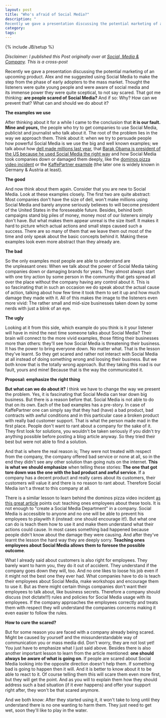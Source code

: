 ```yaml
---
layout: post
title: "Who's afraid of Social Media?"
description: "
Recently we gave a presentation discussing the potential marketing of an upcoming product. Alex and me suggested using Social Media to make the step from the phase of early adopters to the mass market. Thought the listeners were quite young people and were aware of social media and its&nbsp;immense&nbsp;power they were quite sceptical, to not say scared. That got me thinking: **are people scared of Social Media?** And if so: Why? How can we prevent that? What can and should we do about it?"
category:
tags:
---
```

{% include JB/setup %}


_Disclaimer: I published this Post originally over at [Social, Media & Company](http://socialmediaandcompany.blogspot.de/2010/10/whos-afraid-of-social-media.html). This is a cross-post_

Recently we gave a presentation discussing the potential marketing of an upcoming product. Alex and me suggested using Social Media to make the step from the phase of early adopters to the mass market. Thought the listeners were quite young people and were aware of social media and its&nbsp;immense&nbsp;power they were quite sceptical, to not say scared. That got me thinking: **are people scared of Social Media?** And if so: Why? How can we prevent that? What can and should we do about it?

**The examples we use**

After thinking about it for a while I came to the conclusion that **it is our fault. Mine and yours,** the people who try to get companies to use Social Media, publicist and journalist who talk about it. The root of the problem lies in the way we approach them. Think about it: when we try to persuade people how powerful Social Media is we use the big and well known examples; we talk about how <a href="http://www.readwriteweb.com/archives/dont_tell_your_boss_dell_made_65m_on_twitter.php">dell made millions last year</a>, that <a href="http://www.fastcompany.com/blog/rich-brooks/social-media-strategies-small-business/what-businesses-can-learn-barack-obamas-soci">Barak Obama is president of the US because he used Social Media the right way</a> and how Social Media took companies down or damaged them deeply, like the <a href="http://www.readwriteweb.com/archives/dominos_youtube_video.php">dominos pizza video incident</a> or the&nbsp;<a href="http://www.vibrio.eu/blog/?p=1325">KaffePartner example</a> (the later one is widely known in Germany &amp; Austria at least).

**The good**

And now think about them again. Consider that you are new to Social Media. Look at these examples closely. The first two are quite abstract: Most companies don't have the size of dell, won't make millions using Social Media and barely anyone seriously believes to will become president of the United States in the&nbsp;foreseeable&nbsp;future. Besides, behind both campaigns stand big piles of money, money most of our listeners simply don't have. But what makes them appear unreal is the size itself. It makes it hard to picture which actual actions and small steps caused such a success. There are so many of them that we leave them out most of the time and only speak about the basic concepts behind it. Making these examples look even more abstract than they already are.

**The bad**

So the only examples most people are able to understand are the&nbsp;unpleasant&nbsp;ones: When we talk about the power of Social Media taking companies down or damaging brands for years. They almost always start with one tiny action by some person in the community that gets spread all over the place without the company having any control about it. This is so&nbsp;fascinating&nbsp;that in such an&nbsp;occasion&nbsp;we do speak about the actual cause of action, talking about how few time it took them to set it up and how much damage they made with it. All of this makes the image to the listeners even more vivid: The rather small and mid-size businesses taken down by some nerds with just a blink of an eye.

**The ugly**

Looking at it from this side, which example do you think is it your listener will have in mind the next time someone talks about Social Media? Their brain will connect to the more vivid examples, those fitting their businesses more than others: they'll see how Social Media is threatening their business. It has the power to bring everyone down. No matter what. That is the lesson they've learnt. So they get scared and rather not interact with Social Media at all instead of doing something wrong and loosing their business. But we both know that is the totally wrong approach. But they taking this road is our fault, yours and mine!&nbsp;Because that is the way the communicated it.

**Proposal: emphasize the right thing**

**But what can we do about it?** I think we have to change the way we present the problem. Yes, it is fascinating that Social Media can tear down big business. But there is a reason before that. Social Media is not able to do that on its own. Each of the bad examples has a pre-story. In case of KaffePartner one can simply say that they had (have) a bad product, bad contracts with awful conditions and in this particular case a broken product with really bad customer support. That is what the person made mad in the first place. People don't want to rant about a company for the sake of it. They first look for solutions, you wouldn't be taken seriously if you didn't try anything possible before posting a blog article anyway. So they tried their best but were not able to find a solution.

And that is where the real reason is;&nbsp;They were not treated with respect from the company, the company offered bad service or none at all, so in the end they didn't see any other solution than going nuts on the internet. **This is what we should emphasize** when telling these stories: **The one that got tore down was the one with the bad product and awful service**. If a company has a decent product and really cares about its customers, their customers will value it and there is no reason to rant about. Therefore Social Media isn't a threat to this company at all.

There is a similar lesson to learn behind the dominos pizza video incident <a href="http://lab.77agency.com/new-media-tips/dominos-pizza-youtube-video-scandal-what-to-learn-from-it-2120/">as this great article</a> points out: teaching ones employees about these tools. It is not enough to "create a Social Media Department" in a company. Social Media is accessible to anyone and no one will be able to prevent his employees to playwith it (instead: one should encourage it!). But what one can do is teach them how to use it and make them understand what their actions could cause. In most cases something bad happened because people didn't know about the damage they were causing. And after they've learnt the lesson the hard way they are deeply sorry.&nbsp;**Teaching ones employees about Social Media allows them to foresee the possible outcome**.

What I already said about customers is also right for employees. They barely want to harm you, they do it out of accident. They understand if the company goes down they will, too. And no one likes to loose his job even if it might not the best one they ever had. What companies have to do is teach their employees about Social Media, make workshops and encourage them to use it.&nbsp;But as there might certain things companies don't want their employees to talk about, like business secrets.&nbsp;Therefore&nbsp;a company should discuss (not dictate!!!) rules and policies for Social Media usage with its employees. If the company approaches the employees correctly and treats them with respect they will understand the companies concerns making it even easier to follow the rules.

**How to cure the scared?**

But for some reason you are faced with a company already being scared. Might be caused by yourself and the missunderstandable way of communication you or mass media did. Don't worry, they are not lost yet! You just have to emphasize what I just said above. Besides there is also another important lesson to learn from the article mentioned: **one should always be aware of what is going on**. If people are scared about Social Media looking into the opposite direction doesn't help them. If something bad is going to happen then it will. And it is better to know about it to be able to react to it. Of course telling them this will scare them even more first, but they will get the point. And as you will to explain them how they should address such a bad situation (if it ever happens) and offer your support right after, they won't be that scared anymore.

And we both know:&nbsp;After they started using it, it won't take to long until they understand there is no one wanting to harm them. They just need to get wet, soon they'll like to play in the water.
